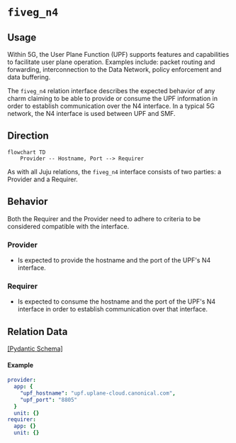 # `fiveg_n4`

## Usage

Within 5G, the User Plane Function (UPF) supports features and capabilities to facilitate 
user plane operation. Examples include: packet routing and forwarding, interconnection 
to the Data Network, policy enforcement and data buffering.

The `fiveg_n4` relation interface describes the expected behavior of any charm claiming to be able 
to provide or consume the UPF information in order to establish communication over the N4 interface. 
In a typical 5G network, the N4 interface is used between UPF and SMF. 

## Direction

```mermaid
flowchart TD
    Provider -- Hostname, Port --> Requirer
```

As with all Juju relations, the `fiveg_n4` interface consists of two parties: a Provider 
and a Requirer.

## Behavior

Both the Requirer and the Provider need to adhere to criteria to be considered compatible 
with the interface.

### Provider

- Is expected to provide the hostname and the port of the UPF's N4 interface.

### Requirer

- Is expected to consume the hostname and the port of the UPF's N4 interface in order to establish 
  communication over that interface.

## Relation Data

[\[Pydantic Schema\]](./schema.py)

#### Example

```yaml
provider:
  app: {
    "upf_hostname": "upf.uplane-cloud.canonical.com",
    "upf_port": "8805"
  }
  unit: {}
requirer:
  app: {}
  unit: {}
```
